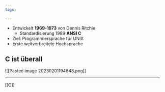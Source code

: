 ```yaml
---
tags:

---
```


- Entwickelt **1969-1973** von Dennis Ritchie
	- Standardisierung 1989 **ANSI C**
- Ziel: Programmiersprache für UNIX
- Erste weitverbreitete Hochsprache

## C ist überall
![[Pasted image 20230201194648.png]]

---
[[C]]